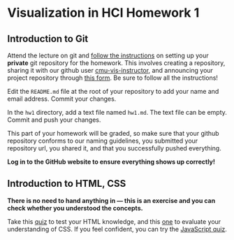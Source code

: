 # Visualization in HCI Homework 1

## Introduction to Git

Attend the lecture on git and [follow the instructions](../lectures/lecture-git/) on setting up your **private** git repository for the homework. This involves creating a repository, sharing it with our github user [cmu-vis-instructor](https://github.com/cmu-vis-instructor), and announcing your project repository through [this form](https://goo.gl/forms/bnEOhXLAHT1EHaTp1). Be sure to follow all the instructions!

Edit the `README.md` file at the root of your repository to add your name and email address. Commit your changes.

In the `hw1` directory, add a text file named `hw1.md`. The text file can be empty. Commit and push your changes.

This part of your homework will be graded, so make sure that your github repository conforms to our naming guidelines, you submitted your repository url, you shared it, and that you successfully pushed everything.

**Log in to the GitHub website to ensure everything shows up correctly!**

## Introduction to HTML, CSS

**There is no need to hand anything in — this is an exercise and you can check whether you understood the concepts.**

Take this [quiz](http://www.w3schools.com/quiztest/quiztest.asp?qtest=HTML) to test your HTML knowledge, and this [one](http://www.w3schools.com/quiztest/quiztest.asp?qtest=CSS) to evaluate your understanding of CSS. If you feel confident, you can try the [JavaScript quiz](http://www.w3schools.com/quiztest/quiztest.asp?qtest=JavaScript).
